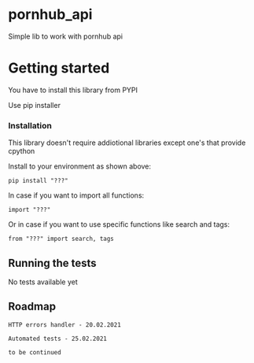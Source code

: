 # pornhub_api
Simple lib to work with pornhub api

# Getting started
You have to install this library from PYPI

Use pip installer


### Installation

This library doesn't require addiotional libraries except one's that provide cpython

Install to your environment as shown above:

```
pip install "???"
```

In case if you want to import all functions:

```
import "???"
```

Or in case if you want to use specific functions like search and tags:

```
from "???" import search, tags
```


## Running the tests

No tests available yet

## Roadmap

```
HTTP errors handler - 20.02.2021

Automated tests - 25.02.2021

to be continued
```

